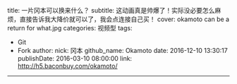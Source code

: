 title: 一片冈本可以换来什么？
subtitle: 这动画真是帅爆了！实际没必要怎么麻烦，直接告诉我大降价就可以了，我会点连接自己买！
cover: okamoto can be a return for what.jpg
categories: 视频型
tags:
  - Git
  - Fork
author:
  nick: 冈本
  github_name: Okamoto
date: 2016-12-10 13:30:17
publishDate: 2016-03-10 08:00:00
link: http://h5.baconbuy.com/okamoto/
---

<!-- more -->
